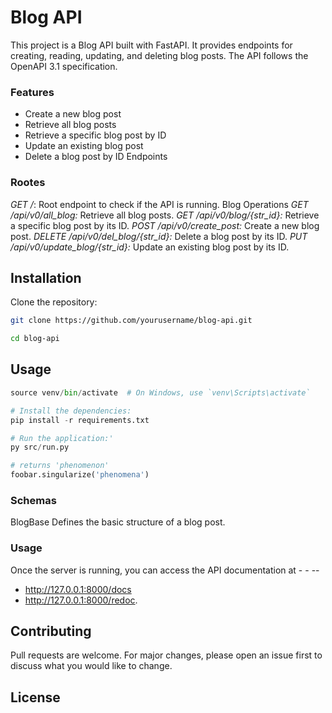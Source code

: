 # Blog API

This project is a Blog API built with FastAPI. It provides endpoints for creating, reading, updating, and deleting blog posts. The API follows the OpenAPI 3.1 specification.

### Features
- Create a new blog post
- Retrieve all blog posts
- Retrieve a specific blog post by ID
- Update an existing blog post
- Delete a blog post by ID
Endpoints

### Rootes
*GET /*: Root endpoint to check if the API is running.
Blog Operations
*GET /api/v0/all_blog:* Retrieve all blog posts.
*GET /api/v0/blog/{str_id}:* Retrieve a specific blog post by its ID.
*POST /api/v0/create_post:* Create a new blog post.
*DELETE /api/v0/del_blog/{str_id}:* Delete a blog post by its ID.
*PUT /api/v0/update_blog/{str_id}:* Update an existing blog post by its ID.

## Installation

Clone the repository:

```bash
git clone https://github.com/yourusername/blog-api.git

cd blog-api
```

## Usage

```python
source venv/bin/activate  # On Windows, use `venv\Scripts\activate`

# Install the dependencies:
pip install -r requirements.txt

# Run the application:'
py src/run.py

# returns 'phenomenon'
foobar.singularize('phenomena')
```
### Schemas
BlogBase
Defines the basic structure of a blog post.

### Usage
Once the server is running, you can access the API documentation at - - -- 
- http://127.0.0.1:8000/docs 
- http://127.0.0.1:8000/redoc.

## Contributing

Pull requests are welcome. For major changes, please open an issue first
to discuss what you would like to change.

## License
